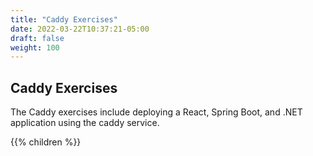 ```yaml
---
title: "Caddy Exercises"
date: 2022-03-22T10:37:21-05:00
draft: false
weight: 100
---
```


## Caddy Exercises

The Caddy exercises include deploying a React, Spring Boot, and .NET application using the caddy service.

{{% children %}}